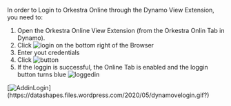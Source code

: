 In order to Login to Orkestra Online through the Dynamo View Extension, you need to:
1. Open the Orkestra Online View Extension (from the Orkestra Onlin Tab in Dynamo).
2. Click ![login](https://datashapes.files.wordpress.com/2020/05/login.png?) on the bottom right of the Browser 
3. Enter yout credentials
4. Click ![button](https://datashapes.files.wordpress.com/2020/05/loginbut.png?)
5. If the loggin is successful, the Online Tab is enabled and the loggin button turns blue ![loggedin](https://datashapes.files.wordpress.com/2020/05/loggedin.png?)

[![AddinLogin](https://datashapes.files.wordpress.com/2020/05/dynamovelogin.gif?)](https://datashapes.files.wordpress.com/2020/05/dynamovelogin.gif?)